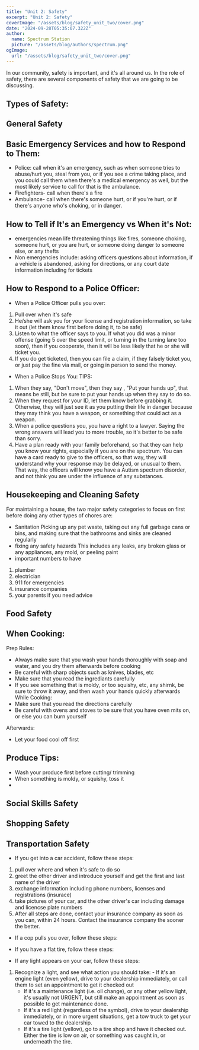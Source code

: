 ```yaml
---
title: "Unit 2: Safety"
excerpt: "Unit 2: Safety"
coverImage: "/assets/blog/safety_unit_two/cover.png"
date: "2024-09-28T05:35:07.322Z"
author:
  name: Spectrum Station
  picture: "/assets/blog/authors/spectrum.png"
ogImage:
  url: "/assets/blog/safety_unit_two/cover.png"
---
```

In our community, safety is important, and it's all around us. In the role of safety, there are several components of safety that we are going to be discussing. 
## Types of Safety: 

## General Safety
## Basic Emergency Services and how to Respond to Them:
- Police: call when it's an emergency, such as when someone tries to abuse/hurt you, steal from you, or if you see a crime taking place,  and you could
call them when there's a medical emergency as well, but the most likely service to call for that is the ambulance.
- Firefighters- call when there's a fire
- Ambulance- call when there's someone hurt, or if you're hurt, or if there's anyone who's choking, or in danger.
## How to Tell if It's an Emergency vs When it's Not:
- emergencies mean life threatening things like fires, someone choking, someone hurt, or you are hurt, or someone doing danger to someone else, or any thefts
- Non emergencies include: asking officers questions about information, if a vehicle is abandoned, asking for directions, or any court date information including for tickets 
## How to Respond to a Police Officer:
- When a Police Officer pulls you over:
1. Pull over when it's safe
2. He/she will ask you for your license and registration information, so take it out (let them know first before doing it, to be safe)
3. Listen to what the officer says to you. If what you did was a minor offense (going 5 over the speed limit, or turning in the turning lane too soon), then
if you cooperate, then it will be less likely that he or she will ticket you. 
4. If you do get ticketed, then you can file a claim, if they falsely ticket you, or just pay the fine via mail, or going in person to send the money.
- When a Police Stops You: TIPS:
1. When they say, "Don't move", then they say , "Put your hands up", that means be still, but be sure to put your hands up when they say to do so.
2. When they request for your ID, let them know before grabbing it. Otherwise, they will just see it as you putting their life in danger because they may 
think you have a weapon, or something that could act as a weapon.
3. When a police questions you, you have a right to a lawyer. Saying the wrong answers will lead you to more trouble, so it's better to be safe than sorry.
4. Have a plan ready with your family beforehand, so that they can help you know your rights, especially if you are on the spectrum.
You can have a card ready to give to the officers, so that way, they will understand why your response may be delayed, or unusual to them. 
That way, the officers will know you have a Autism spectrum disorder, and not think you are under the influence of any substances.

## Housekeeping and Cleaning Safety
For maintaining a house, the two major safety categories to focus on first before doing any other types of chores are:
- Sanitation 
Picking up any pet waste, taking out any full garbage cans or bins, and making sure that the bathrooms and sinks are cleaned regularly
- fixing any safety hazards
This includes any leaks, any broken glass or any appliances, any mold, or peeling paint
- important numbers to have
 1. plumber 
 2. electrician 
 3. 911 for emergencies
 4. insurance companies
 5. your parents if you need advice

## Food Safety
 
## When Cooking:
Prep Rules:
- Always make sure that you wash your hands thoroughly with soap and water, and you dry them afterwards before cooking
- Be careful with sharp objects such as knives, blades, etc 
- Make sure that you read the ingrediants carefully
- If you see something that is moldy, or too squishy, etc, any shirnk, be sure to throw it away, and then wash your hands quickly afterwards
While Cooking:
- Make sure that you read the directions carefully
- Be careful with ovens and stoves to be sure that you have oven mits on, or else you can burn yourself

Afterwards:
- Let your food cool off first

## Produce Tips:
- Wash your produce first before cutting/ trimming
- When something is moldy, or squishy, toss it 
- 

## Social Skills Safety

## Shopping Safety

## Transportation Safety
 - If you get into a car accident, follow these steps:
 1. pull over where and when it's safe to do so
 2. greet the other driver and introduce yourself and get the first and last name of the driver
 3. exchange information including phone numbers, licenses and registrations (insurace)
 4. take pictures of your car, and the other driver's car including damage and  licencse plate numbers
 5. After all steps are done, contact your insurance company as soon as you can, within 24 hours.
 Contact the insurance company the sooner the better.
 - If a cop pulls you over, follow these steps:



 - If you have a flat tire, follow these steps:


 - If any light appears on your car, follow these steps:
  1. Recognize a light, and see what action you should take:
    - If it's an engine light (even yellow), drive to your dealership immediately, or call them to set an appointment to get it checked out
     - If it's a maintenance light (i.e. oil change), or any other yellow light,  it's usually not URGENT, but still make an appointment as soon as possible to get maintenance done.
     - If it's a red light (regardless of the symbol), drive to your dealership immediately, or in more urgent situations, get a tow truck to get your car towed to the dealership.
     - If it's a tire light (yellow), go to a tire shop and have it checked out. Either the tire is low on air, or something was caught in, or underneath the tire.
     